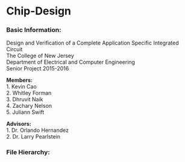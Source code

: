 Chip-Design
===========
### Basic Information:


Design and Verification of a Complete Application Specific Integrated Circuit  
The College of New Jersey  
Department of Electrical and Computer Engineering  
Senior Project 2015-2016  

**Members:**  
	1. Kevin Cao  
	2. Whitley Forman  
	3. Dhruvit Naik  
	4. Zachary Nelson  
	5. Juliann Swift   

**Advisors:**  
	1. Dr. Orlando Hernandez  
	2. Dr. Larry Pearlstein  

### File Hierarchy:	
